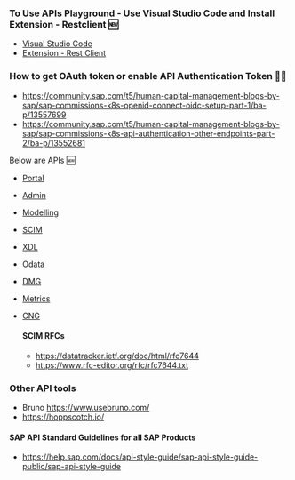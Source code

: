 
### To Use APIs Playground -  Use Visual Studio Code and Install Extension - Restclient 🆕
* [Visual Studio Code](https://code.visualstudio.com/)
* [Extension - Rest Client](https://marketplace.visualstudio.com/items?itemName=humao.rest-client)

### How to get OAuth token or enable API Authentication Token 🏃‍♂️

* https://community.sap.com/t5/human-capital-management-blogs-by-sap/sap-commissions-k8s-openid-connect-oidc-setup-part-1/ba-p/13557699
* https://community.sap.com/t5/human-capital-management-blogs-by-sap/sap-commissions-k8s-api-authentication-other-endpoints-part-2/ba-p/13552681

Below are APIs 🆕

* [Portal](https://github.com/yogananda-muthaiah/SAP-Sucessfactors-Incentive-Management/blob/main/APIs/GCP/portal.http)
* [Admin]()
* [Modelling]()
* [SCIM](https://github.com/yogananda-muthaiah/SAP-Sucessfactors-Incentive-Management/blob/main/APIs/GCP/scim.http)
* [XDL](https://github.com/yogananda-muthaiah/SAP-Sucessfactors-Incentive-Management/blob/main/APIs/GCP/xdl.http)
* [Odata](https://github.com/yogananda-muthaiah/SAP-Sucessfactors-Incentive-Management/blob/main/APIs/GCP/odata.http)
* [DMG](https://github.com/yogananda-muthaiah/SAP-Sucessfactors-Incentive-Management/blob/main/APIs/GCP/dmg.http)
* [Metrics]()
* [CNG]()


  #### SCIM RFCs
  * https://datatracker.ietf.org/doc/html/rfc7644
  * https://www.rfc-editor.org/rfc/rfc7644.txt

### Other API tools
* Bruno https://www.usebruno.com/
* https://hoppscotch.io/



#### SAP API Standard Guidelines for all SAP Products 
* https://help.sap.com/docs/api-style-guide/sap-api-style-guide-public/sap-api-style-guide
